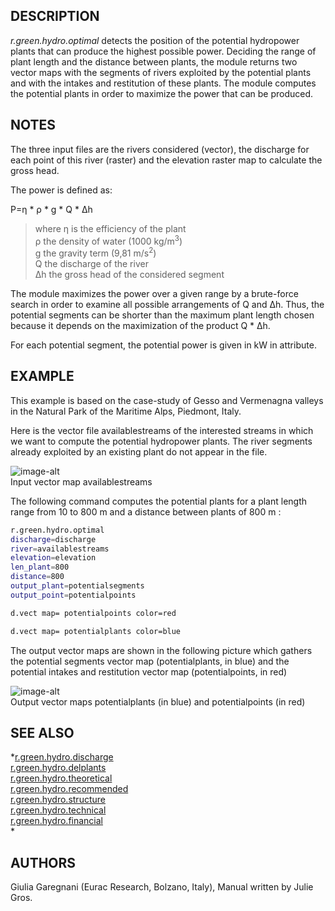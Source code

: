 ## DESCRIPTION

*r.green.hydro.optimal* detects the position of the potential hydropower
plants that can produce the highest possible power. Deciding the range
of plant length and the distance between plants, the module returns two
vector maps with the segments of rivers exploited by the potential
plants and with the intakes and restitution of these plants. The module
computes the potential plants in order to maximize the power that can be
produced.

## NOTES

The three input files are the rivers considered (vector), the discharge
for each point of this river (raster) and the elevation raster map to
calculate the gross head.  
  
The power is defined as:  

P=η \* ρ \* g \* Q \* Δh

> where η is the efficiency of the plant  
> ρ the density of water (1000 kg/m<sup>3</sup>)  
> g the gravity term (9,81 m/s<sup>2</sup>)  
> Q the discharge of the river  
> Δh the gross head of the considered segment

  
The module maximizes the power over a given range by a brute-force
search in order to examine all possible arrangements of Q and Δh. Thus,
the potential segments can be shorter than the maximum plant length
chosen because it depends on the maximization of the product Q \* Δh.  
  
For each potential segment, the potential power is given in kW in
attribute.

## EXAMPLE

This example is based on the case-study of Gesso and Vermenagna valleys
in the Natural Park of the Maritime Alps, Piedmont, Italy.  
  
Here is the vector file availablestreams of the interested streams in
which we want to compute the potential hydropower plants. The river
segments already exploited by an existing plant do not appear in the
file.  

![image-alt](r_green_hydro_optimal_input.png)  
Input vector map availablestreams

  
The following command computes the potential plants for a plant length
range from 10 to 800 m and a distance between plants of 800 m :  
  

```sh
r.green.hydro.optimal
discharge=discharge
river=availablestreams
elevation=elevation
len_plant=800
distance=800
output_plant=potentialsegments
output_point=potentialpoints

d.vect map= potentialpoints color=red

d.vect map= potentialplants color=blue
```

  
The output vector maps are shown in the following picture which gathers
the potential segments vector map (potentialplants, in blue) and the
potential intakes and restitution vector map (potentialpoints, in red)

![image-alt](r_green_hydro_optimal_output.png)  
Output vector maps potentialplants (in blue) and potentialpoints (in
red)

## SEE ALSO

*[r.green.hydro.discharge](r.green.hydro.discharge.md)  
[r.green.hydro.delplants](r.green.hydro.delplants.md)  
[r.green.hydro.theoretical](r.green.hydro.theoretical.md)  
[r.green.hydro.recommended](r.green.hydro.recommended.md)  
[r.green.hydro.structure](r.green.hydro.structure.md)  
[r.green.hydro.technical](r.green.hydro.technical.md)  
[r.green.hydro.financial](r.green.hydro.financial.md)  
*

## AUTHORS

Giulia Garegnani (Eurac Research, Bolzano, Italy), Manual written by
Julie Gros.
